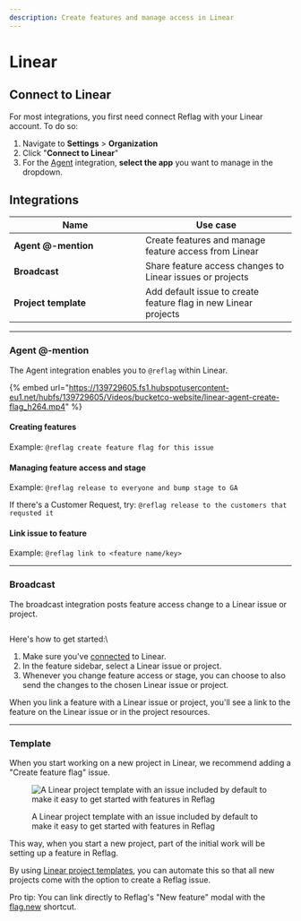 ```yaml
---
description: Create features and manage access in Linear
---
```


# Linear

## Connect to Linear

For most integrations, you first need connect Reflag with your Linear account. To do so:

1. Navigate to **Settings** > **Organization**
2. Click "**Connect to Linear**"
3. For the [Agent](linear.md#agent) integration, **select the app** you want to manage in the dropdown.



## Integrations

<table><thead><tr><th width="218.89453125">Name</th><th>Use case</th></tr></thead><tbody><tr><td><strong>Agent @-mention</strong></td><td>Create features and manage feature access from Linear</td></tr><tr><td><strong>Broadcast</strong></td><td>Share feature access changes to Linear issues or projects</td></tr><tr><td><strong>Project template</strong></td><td>Add default issue to create feature flag in new Linear projects</td></tr></tbody></table>

***

### Agent @-mention

The Agent integration enables you to `@reflag` within Linear.&#x20;

{% embed url="https://139729605.fs1.hubspotusercontent-eu1.net/hubfs/139729605/Videos/bucketco-website/linear-agent-create-flag_h264.mp4" %}

#### Creating features

Example: `@reflag create feature flag for this issue`&#x20;

#### Managing feature access and stage

Example: `@reflag release to everyone and bump stage to GA`&#x20;

If there's a Customer Request, try: `@reflag release to the customers that requsted it`

#### Link issue to feature

Example: `@reflag link to <feature name/key>`



***

### Broadcast

The broadcast integration posts feature access change to a Linear issue or project.

<figure><img src="../.gitbook/assets/image.png" alt=""><figcaption></figcaption></figure>

Here's how to get started:\


1. Make sure you've [connected](linear.md#first-connect-to-linear) to Linear.
2. In the feature sidebar, select a Linear issue or project.
3. Whenever you change feature access or stage, you can choose to also send the changes to the chosen Linear issue or project.

When you link a feature with a Linear issue or project, you'll see a link to the feature on the Linear issue or in the project resources.



***

### Template

When you start working on a new project in Linear, we recommend adding a "Create feature flag" issue.&#x20;

<figure><img src="../.gitbook/assets/image (1).png" alt="A Linear project template with an issue included by default to make it easy to get started with features in Reflag"><figcaption><p>A Linear project template with an issue included by default to make it easy to get started with features in Reflag</p></figcaption></figure>

This way, when you start a new project, part of the initial work will be setting up a feature in Reflag.&#x20;

By using [Linear project templates](https://linear.app/docs/project-templates#create-templates), you can automate this so that all new projects come with the option to create a Reflag issue.

Pro tip: You can link directly to Reflag's "New feature" modal with the [flag.new](https://flag.new) shortcut.

